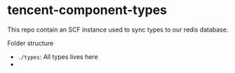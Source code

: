 # tencent-component-types

This repo contain an SCF instance used to sync types to our redis database.

Folder structure
- `./types`: All types lives here
- 
